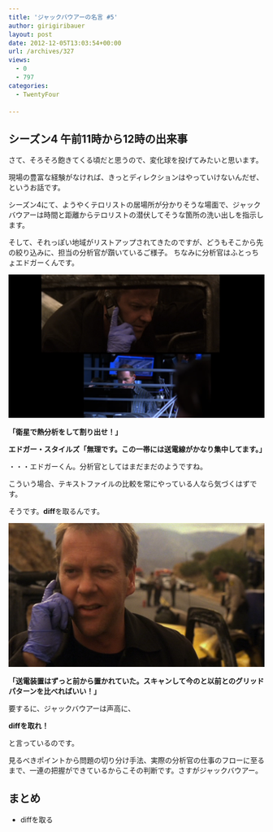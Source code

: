 ```yaml
---
title: 'ジャックバウアーの名言 #5'
author: girigiribauer
layout: post
date: 2012-12-05T13:03:54+00:00
url: /archives/327
views:
  - 0
  - 797
categories:
  - TwentyFour

---
```

## シーズン4 午前11時から12時の出来事

さて、そろそろ飽きてくる頃だと思うので、変化球を投げてみたいと思います。

現場の豊富な経験がなければ、きっとディレクションはやっていけないんだぜ、というお話です。

シーズン4にて、ようやくテロリストの居場所が分かりそうな場面で、ジャックバウアーは時間と距離からテロリストの潜伏してそうな箇所の洗い出しを指示します。

そして、それっぽい地域がリストアップされてきたのですが、どうもそこから先の絞り込みに、担当の分析官が躓いているご様子。 ちなみに分析官はふとっちょエドガーくんです。

![「衛星で熱分析をして割り出せ！」][1]

**「衛星で熱分析をして割り出せ！」**

**エドガー・スタイルズ「無理です。この一帯には送電線がかなり集中してます。」**

・・・エドガーくん。分析官としてはまだまだのようですね。

こういう場合、テキストファイルの比較を常にやっている人なら気づくはずです。

そうです。**diff**を取るんです。

![「送電装置はずっと前から置かれていた。スキャンして今のと以前とのグリッドパターンを比べればいい！」][2]

**「送電装置はずっと前から置かれていた。スキャンして今のと以前とのグリッドパターンを比べればいい！」**

要するに、ジャックバウアーは声高に、

**diffを取れ！**

と言っているのです。

見るべきポイントから問題の切り分け手法、実際の分析官の仕事のフローに至るまで、一連の把握ができているからこその判断です。さすがジャックバウアー。

## まとめ

  * diffを取る

 [1]: /img/2012/12/24advent05-012.png
 [2]: /img/2012/12/24advent05-022.png

